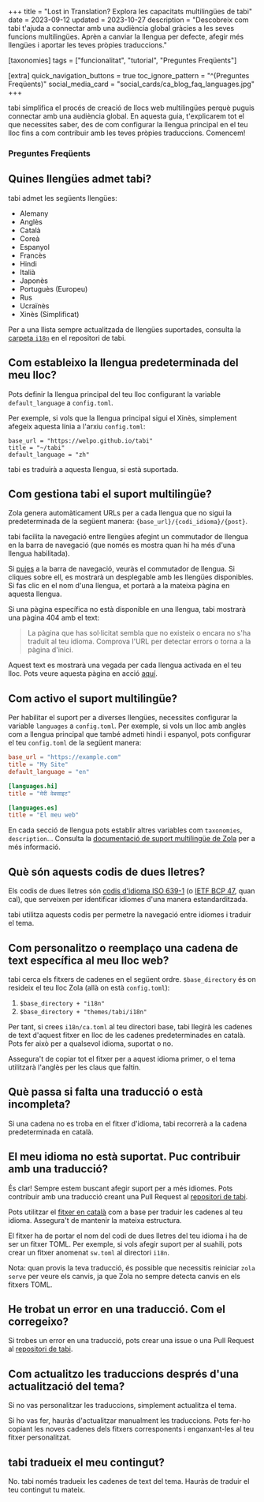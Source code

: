 +++
title = "Lost in Translation? Explora les capacitats multilingües de tabi"
date = 2023-09-12
updated = 2023-10-27
description = "Descobreix com tabi t'ajuda a connectar amb una audiència global gràcies a les seves funcions multilingües. Aprèn a canviar la llengua per defecte, afegir més llengües i aportar les teves pròpies traduccions."

[taxonomies]
tags = ["funcionalitat", "tutorial", "Preguntes Freqüents"]

[extra]
quick_navigation_buttons = true
toc_ignore_pattern = "^(Preguntes Freqüents)"
social_media_card = "social_cards/ca_blog_faq_languages.jpg"
+++

tabi simplifica el procés de creació de llocs web multilingües perquè puguis connectar amb una audiència global. En aquesta guia, t'explicarem tot el que necessites saber, des de com configurar la llengua principal en el teu lloc fins a com contribuir amb les teves pròpies traduccions. Comencem!

### Preguntes Freqüents

<!-- toc -->

## Quines llengües admet tabi?

tabi admet les següents llengües:

- Alemany
- Anglès
- Català
- Coreà
- Espanyol
- Francès
- Hindi
- Italià
- Japonès
- Portuguès (Europeu)
- Rus
- Ucraïnès
- Xinès (Simplificat)

Per a una llista sempre actualitzada de llengües suportades, consulta la [carpeta `i18n`](https://github.com/welpo/tabi/tree/main/i18n) en el repositori de tabi.

## Com estableixo la llengua predeterminada del meu lloc?

Pots definir la llengua principal del teu lloc configurant la variable `default_language` a `config.toml`.

Per exemple, si vols que la llengua principal sigui el Xinès, simplement afegeix aquesta línia a l'arxiu `config.toml`:

```toml, hl_lines=03
base_url = "https://welpo.github.io/tabi"
title = "~/tabi"
default_language = "zh"
```

tabi es traduirà a aquesta llengua, si està suportada.

## Com gestiona tabi el suport multilingüe?

Zola genera automàticament URLs per a cada llengua que no sigui la predeterminada de la següent manera: `{base_url}/{codi_idioma}/{post}`.

tabi facilita la navegació entre llengües afegint un commutador de llengua en la barra de navegació (que només es mostra quan hi ha més d'una llengua habilitada).

Si [pujes](#) a la barra de navegació, veuràs el commutador de llengua. Si cliques sobre ell, es mostrarà un desplegable amb les llengües disponibles. Si fas clic en el nom d'una llengua, et portarà a la mateixa pàgina en aquesta llengua.

Si una pàgina específica no està disponible en una llengua, tabi mostrarà una pàgina 404 amb el text:

> La pàgina que has sol·licitat sembla que no existeix o encara no s'ha traduït al teu idioma. Comprova l'URL per detectar errors o torna a la pàgina d'inici.

Aquest text es mostrarà una vegada per cada llengua activada en el teu lloc. Pots veure aquesta pàgina en acció [aquí](https://welpo.github.io/tabi/404.html).

## Com activo el suport multilingüe?

Per habilitar el suport per a diverses llengües, necessites configurar la variable `languages` a `config.toml`. Per exemple, si vols un lloc amb anglès com a llengua principal que també admeti hindi i espanyol, pots configurar el teu `config.toml` de la següent manera:

```toml
base_url = "https://example.com"
title = "My Site"
default_language = "en"

[languages.hi]
title = "मेरी वेबसाइट"

[languages.es]
title = "El meu web"
```

En cada secció de llengua pots establir altres variables com `taxonomies`, `description`… Consulta la [documentació de suport multilingüe de Zola](https://www.getzola.org/documentation/content/multilingual/) per a més informació.

## Què són aquests codis de dues lletres?

Els codis de dues lletres són [codis d'idioma ISO 639-1](https://localizely.com/iso-639-1-list/) (o [IETF BCP 47](https://ca.wikipedia.org/wiki/Codi_de_llengua_IETF), quan cal), que serveixen per identificar idiomes d'una manera estandarditzada.

tabi utilitza aquests codis per permetre la navegació entre idiomes i traduir el tema.

## Com personalitzo o reemplaço una cadena de text específica al meu lloc web?

tabi cerca els fitxers de cadenes en el següent ordre. `$base_directory` és on resideix el teu lloc Zola (allà on està `config.toml`):

1. `$base_directory + "i18n"`
2. `$base_directory + "themes/tabi/i18n"`

Per tant, si crees `i18n/ca.toml` al teu directori base, tabi llegirà les cadenes de text d'aquest fitxer en lloc de les cadenes predeterminades en català. Pots fer això per a qualsevol idioma, suportat o no.

Assegura't de copiar tot el fitxer per a aquest idioma primer, o el tema utilitzarà l'anglès per les claus que faltin.

## Què passa si falta una traducció o està incompleta?

Si una cadena no es troba en el fitxer d'idioma, tabi recorrerà a la cadena predeterminada en català.

## El meu idioma no està suportat. Puc contribuir amb una traducció?

És clar! Sempre estem buscant afegir suport per a més idiomes. Pots contribuir amb una traducció creant una Pull Request al [repositori de tabi](https://github.com/welpo/tabi).

Pots utilitzar el [fitxer en català](https://github.com/welpo/tabi/blob/main/i18n/ca.toml) com a base per traduir les cadenes al teu idioma. Assegura't de mantenir la mateixa estructura.

El fitxer ha de portar el nom del codi de dues lletres del teu idioma i ha de ser un fitxer TOML. Per exemple, si vols afegir suport per al suahili, pots crear un fitxer anomenat `sw.toml` al directori `i18n`.

Nota: quan provis la teva traducció, és possible que necessitis reiniciar `zola serve` per veure els canvis, ja que Zola no sempre detecta canvis en els fitxers TOML.

## He trobat un error en una traducció. Com el corregeixo?

Si trobes un error en una traducció, pots crear una issue o una Pull Request al [repositori de tabi](https://github.com/welpo/tabi).

## Com actualitzo les traduccions després d'una actualització del tema?

Si no vas personalitzar les traduccions, simplement actualitza el tema.

Si ho vas fer, hauràs d'actualitzar manualment les traduccions. Pots fer-ho copiant les noves cadenes dels fitxers corresponents i enganxant-les al teu fitxer personalitzat.

## tabi tradueix el meu contingut?

No. tabi només tradueix les cadenes de text del tema. Hauràs de traduir el teu contingut tu mateix.
